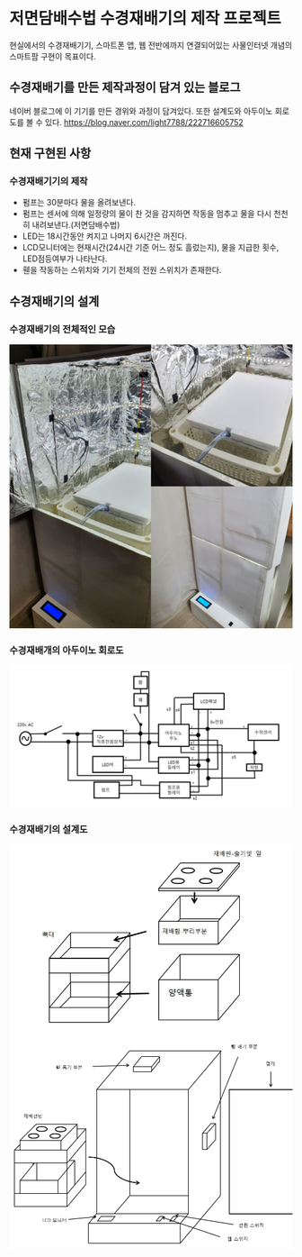 # 저면담배수법 수경재배기의 제작 프로젝트
현실에서의 수경재배기기, 스마트폰 앱, 웹 전반에까지 연결되어있는 사물인터넷 개념의 스마트팜 구현이 목표이다.
## 수경재배기를 만든 제작과정이 담겨 있는 블로그
네이버 블로그에 이 기기를 만든 경위와 과정이 담겨있다. 또한 설계도와 아두이노 회로도를 볼 수 있다.
<https://blog.naver.com/light7788/222716605752>
## 현재 구현된 사항
### 수경재배기기의 제작
+ 펌프는 30분마다 물을 올려보낸다.
+ 펌프는 센서에 의해 일정량의 물이 찬 것을 감지하면 작동을 멈추고 물을 다시 천천히 내려보낸다.(저면담배수법)
+ LED는 18시간동안 켜지고 나머지 6시간은 꺼진다.
+ LCD모니터에는 현재시간(24시간 기준 어느 정도 흘렀는지), 물을 지급한 횟수, LED점등여부가 나타난다.
+ 휀을 작동하는 스위치와 기기 전체의 전원 스위치가 존재한다.
## 수경재배기의 설계
### 수경재배기의 전체적인 모습
![img1](./pictures_of_project/%EC%88%98%EA%B2%BD%EC%9E%AC%EB%B0%B0%EA%B8%B0%EA%B8%B0.jpg)
### 수경재배개의 아두이노 회로도
![img2](./pictures_of_project/%EC%88%98%EA%B2%BD%EC%9E%AC%EB%B0%B0%EA%B8%B0_%ED%9A%8C%EB%A1%9C%EB%8F%84.JPG)
### 수경재배기의 설계도
![img3](./pictures_of_project/%EC%88%98%EA%B2%BD%EC%9E%AC%EB%B0%B0_%EC%9E%AC%EB%B0%B0%ED%95%A8.JPG)
![img4](./pictures_of_project/%EC%88%98%EA%B2%BD%EC%9E%AC%EB%B0%B0_%EC%9E%AC%EB%B0%B0%EA%B8%B02.png)